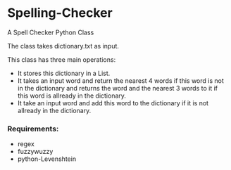 # Spelling-Checker
A Spell Checker Python Class

The class takes dictionary.txt as input.

This class has three main operations:
* It stores this dictionary in a List.
* It takes an input word and return the nearest 4 words if this word is not in the dictionary and returns the word and the nearest 3 words to it  if this word is allready in the dictionary.
* It take an input word and add this word to the dictionary if it is not allready in the dictionary.

### Requirements:
* regex
* fuzzywuzzy
* python-Levenshtein
